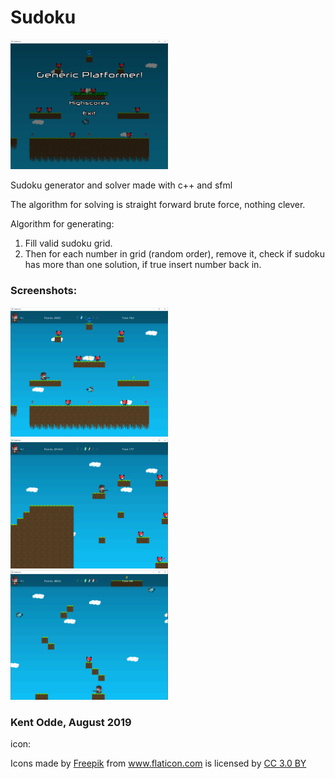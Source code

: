 # Sudoku

<img src = "https://github.com/oddek/Generic-Platformer/blob/master/Platformer/img/screenshots/ex1.png" width ="50%">

Sudoku generator and solver made with c++ and sfml

The algorithm for solving is straight forward brute force, nothing clever.

Algorithm for generating:
1. Fill valid sudoku grid.
2. Then for each number in grid (random order), remove it, check if sudoku has more than one solution, if true insert number back in.


### Screenshots:
<img src = "https://github.com/oddek/Generic-Platformer/blob/master/Platformer/img/screenshots/ex2.png" width ="50%"> <img src = "https://github.com/oddek/Generic-Platformer/blob/master/Platformer/img/screenshots/ex3.png" width ="50%"> <img src = "https://github.com/oddek/Generic-Platformer/blob/master/Platformer/img/screenshots/ex4.png" width ="50%">


### Kent Odde, August 2019

icon:
<div>Icons made by <a href="https://www.flaticon.com/authors/freepik" title="Freepik">Freepik</a> from <a href="https://www.flaticon.com/"                 title="Flaticon">www.flaticon.com</a> is licensed by <a href="http://creativecommons.org/licenses/by/3.0/"                 title="Creative Commons BY 3.0" target="_blank">CC 3.0 BY</a></div>